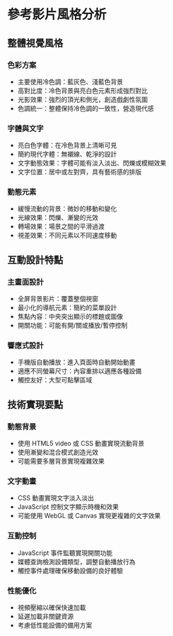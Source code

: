 # 參考影片風格分析

## 整體視覺風格

### 色彩方案
- 主要使用冷色調：藍灰色、淺藍色背景
- 高對比度：冷色背景與亮白色元素形成強烈對比
- 光影效果：強烈的頂光和側光，創造戲劇性氛圍
- 色調統一：整體保持冷色調的一致性，營造現代感

### 字體與文字
- 亮白色字體：在冷色背景上清晰可見
- 簡約現代字體：無襯線、乾淨的設計
- 文字動態效果：字體可能有淡入淡出、閃爍或模糊效果
- 文字位置：居中或左對齊，具有藝術感的排版

### 動態元素
- 緩慢流動的背景：微妙的移動和變化
- 光線效果：閃爍、漸變的光效
- 轉場效果：場景之間的平滑過渡
- 視差效果：不同元素以不同速度移動

## 互動設計特點

### 主畫面設計
- 全屏背景影片：覆蓋整個視窗
- 最小化的導航元素：簡約的菜單設計
- 焦點內容：中央突出顯示的標題或圖像
- 開關功能：可能有開/關或播放/暫停控制

### 響應式設計
- 手機版自動播放：進入頁面時自動開始動畫
- 適應不同螢幕尺寸：內容重排以適應各種設備
- 觸控友好：大型可點擊區域

## 技術實現要點

### 動態背景
- 使用 HTML5 video 或 CSS 動畫實現流動背景
- 使用漸變和混合模式創造光效
- 可能需要多層背景實現複雜效果

### 文字動畫
- CSS 動畫實現文字淡入淡出
- JavaScript 控制文字顯示時機和效果
- 可能使用 WebGL 或 Canvas 實現更複雜的文字效果

### 互動控制
- JavaScript 事件監聽實現開關功能
- 媒體查詢檢測設備類型，調整自動播放行為
- 觸控事件處理確保移動設備的良好體驗

### 性能優化
- 視頻壓縮以確保快速加載
- 延遲加載非關鍵資源
- 考慮低性能設備的備用方案
